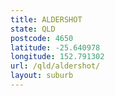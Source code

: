 ```yaml
---
title: ALDERSHOT
state: QLD
postcode: 4650
latitude: -25.640978
longitude: 152.791302
url: /qld/aldershot/
layout: suburb
---
```

